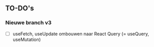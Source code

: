## TO-DO's

### Nieuwe branch v3

- [ ] useFetch, useUpdate ombouwen naar React Query (= useQuery, useMutation)